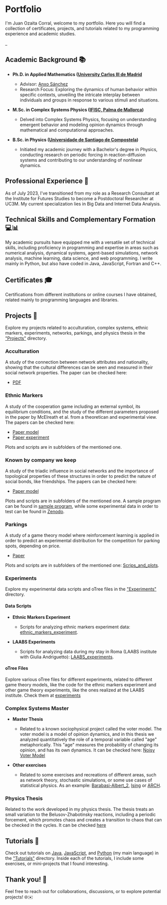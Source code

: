 # Portfolio

I'm Juan Ozaita Corral, welcome to my portfolio. Here you will find a collection of certificates, projects, and tutorials related to my programming experience and academic studies.

_
## Academic Background 📚

- **Ph.D. in Applied Mathematics ([University Carlos III de Madrid](#)**
  - Advisor: [Anxo Sánchez](#)
  - Research Focus: Exploring the dynamics of human behavior within specific contexts, unveiling the intricate interplay between individuals and groups in response to various stimuli and situations.

- **M.Sc. in Complex Systems Physics ([IFISC, Palma de Mallorca](#))**
  - Delved into Complex Systems Physics, focusing on understanding emergent behavior and modeling opinion dynamics through mathematical and computational approaches.

- **B.Sc. in Physics ([Universidade de Santiago de Compostela](#))**
  - Initiated my academic journey with a Bachelor's degree in Physics, conducting research on periodic forcing in reaction-diffusion systems and contributing to our understanding of nonlinear dynamics.

## Professional Experience 🔬

As of July 2023, I've transitioned from my role as a Research Consultant at the Institute for Futures Studies to become a Postdoctoral Researcher at UC3M. My current specialization lies in Big Data and Internet Data Analysis.

## Technical Skills and Complementary Formation 💻📊

My academic pursuits have equipped me with a versatile set of technical skills, including proficiency in programming and expertise in areas such as numerical analysis, dynamical systems, agent-based simulations, network analysis, machine learning, data science, and web programming. I write mainly in Python, but also have coded in Java, JavaScript, Fortran and C++. 


## Certificates 🎓

Certifications from different institutions or online courses I have obtained, related mainly to programming languages and libraries. 

## Projects 🚀

Explore my projects related to acculturation, complex systems, ethnic markers, experiments, networks, parkings, and physics thesis in the ["Projects"](Projects/) directory.


### Acculturation

A study of the connection between network attributes and nationality, showing that the cultural differences can be seen and measured in their social network properties. The paper can be checked here: 
  - [PDF](Projects/Acculturation/Cultural_Signature.pdf)
  
  
### Ethnic Markers

A study of the cooperation game including an external symbol, its equilibrium conditions, and the study of the different parameters proposed in the paper by McElreath et al. from a theoretican and experimental view. The papers can be checked here:
  - [Paper model](Projects/ethnic_markers/Ethnic_markers_model.pdf)
  - [Paper experiment](Projects/Ethnic_markers/ethnic_markers_experiment.pdf)
  
Plots and scripts are in subfolders of the mentioned one.
 

### Known by company we keep
A study of the triadic influence in social networks and the importance of topological properties of these structures in order to predict the nature of social bonds, like friendships. The papers can be checked here:
  - [Paper model](Projects/Known_by_company_we_keep/Known_by_company_we_keep.pdf) 
  
Plots and scripts are in subfolders of the mentioned one. A sample program can be found in [sample program](Projects/Known_by_company_we_keep/Scripts_dev/Sample_program.py), while some experimental data in order to test can be found in [Zenodo](https://zenodo.org/records/7647000#.Y-5eDtLMJH4). 

### Parkings
A study of a game theory model where reinforcement learning is applied in order to predict an experimental distribution for the competition for parking spots, depending on price. 
  - [Paper](Projects/Parkings/Parkings_paper.pdf)
  
Plots and scripts are in subfolders of the mentioned one: [Scrips_and_plots](Projects/Parkings/Scrips_and_plots).

### Experiments

Explore my experimental data scripts and oTree files in the ["Experiments"](Projects/Experiments/README.md) directory.

#### Data Scripts

- **Ethnic Markers Experiment**
  - Scripts for analyzing ethnic markers experiment data: [ethnic_markers_experiment](Projects/Experiments/Data%20Scripts/ethnic_markers_experiment).

- **LAABS Experiments**
  - Scripts for analyzing data during my stay in Roma (LAABS institute with Giulia Andriguetto): [LAABS_experiments](Projects/Experiments/Data%20Scripts/LAABS_experiments).

#### oTree Files

Explore various oTree files for different experiments, related to different game theory models, like the code for the ethnic markers experiment and other game theory experiments, like the ones realized at the LAABS institute. Check them at [experiments](Projects/Otree_Files)


  
### Complex Systems Master


- **Master Thesis**
  - Related to a known sociophysical project called the voter model. The voter model is a model of opinion dynamics, and in this thesis we analyzed quantitatively the role of a temporal variable called "age" metaphorically. This "age" measures the probability of changing its opinion, and has its own dynamics. It can be checked here: [Noisy Voter Model](Projects/Complex_systems_master/Master%20thesis/noisy_voter_model.pdf)

- **Other exercises**
  - Related to some exercises and recreations of different areas, such as network theory, stochastic simulations, or some use cases of statistical physics. As an example: [Barabasi-Albert_2](Projects/Complex_systems_master/Network_theory/Barabasi-Albert_2.py), [Ising](Projects/Complex_systems_master/Stochastic_simulation/Ising.f90) or [ARCH](Projects/Complex_systems_master/Stochastic_simulation/ARCH.f90).



### Physics Thesis

Related to the work developed in my physics thesis. The thesis treats an small variation to the Belusov-Zhabotinsky reactions, including a periodic forcement, which promotes chaos and creates a transition to chaos that can be checked in the cycles. It can be checked [here](Projects/Physics_thesis/TFG.pdf)


## Tutorials 📖

Check out tutorials on [Java](tutorials/Java), [JavaScript](tutorials/Javascript), and [Python](tutorials/Python) (my main language) in the ["Tutorials"](tutorials/) directory. Inside each of the tutorials, I include some exercises, or mini-projects that I found interesting. 


## Thank you! 🙏
Feel free to reach out for collaborations, discussions, or to explore potential projects! 🌐✉️


